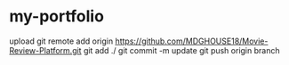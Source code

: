 # my-portfolio
upload
git remote add origin https://github.com/MDGHOUSE18/Movie-Review-Platform.git
git add ./
git commit -m update
git push origin branch
